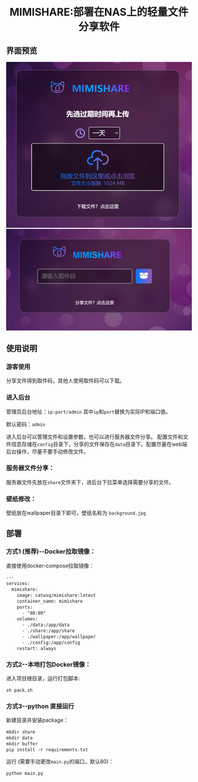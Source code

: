 <div align="center">
<h1>MIMISHARE:部署在NAS上的轻量文件分享软件</h1>
</div>


## 界面预览
![本地图片](mdpic/pic1.jpg)
![本地图片](mdpic/pic2.jpg)

## 使用说明

### 游客使用
分享文件得到取件码，其他人使用取件码可以下载。

### 进入后台
管理员后台地址：`ip:port/admin` 其中`ip`和`port`替换为实际IP和端口值。

默认密码：`admin`

进入后台可以管理文件和设置参数，也可以进行服务器文件分享。
配置文件和文件信息存储在`config`目录下，分享的文件保存在`data`目录下。配置尽量在web端后台操作，尽量不要手动修改文件。

### 服务器文件分享：
服务器文件先放在`share`文件夹下，进后台下拉菜单选择需要分享的文件。

### 壁纸修改：
壁纸放在wallpaper目录下即可，壁纸名称为 `background.jpg`

## 部署
### 方式1 (推荐)--Docker拉取镜像：

直接使用docker-compose拉取镜像：
```
---
services:
  mimishare:
    image: catwsq/mimishare:latest
    container_name: mimishare
    ports:
      - "80:80"
    volumes:
      - ./data:/app/data
      - ./share:/app/share
      - ./wallpaper:/app/wallpaper
      - ./config:/app/config
    restart: always
```
### 方式2--本地打包Docker镜像：
进入项目根目录，运行打包脚本:
```
sh pack.sh
```

### 方式3--python 直接运行

新建目录并安装package：
```
mkdir share
mkdir data
mkdir buffer
pip install -r requirements.txt
```

运行 (需要手动更改`main.py`的端口，默认80)：
```
python main.py
```



